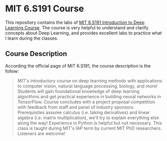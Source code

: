 # MIT 6.S191 Course

This repository contains the labs of [MIT 6.S191 Introduction to Deep Learning Course](http://introtodeeplearning.com/). 
The course is very helpful to understand and clarify concepts about Deep Learning,
and provides excellent labs to practice what I learn during the classes.

## Course Description

According the official page of MIT 6.S191, the course description is the follow:
> MIT's introductory course on deep learning methods with applications to computer vision, 
natural language processing, biology, and more! Students will gain foundational knowledge 
of deep learning algorithms and get practical experience in building neural networks in TensorFlow. 
Course concludes with a project proposal competition with feedback from staff and panel of industry sponsors.
Prerequisites assume calculus (i.e. taking derivatives) and linear algebra (i.e. matrix multiplication), 
we'll try to explain everything else along the way! Experience in Python is helpful but not necessary. 
This class is taught during MIT's IAP term by current MIT PhD researchers. Listeners are welcome!
